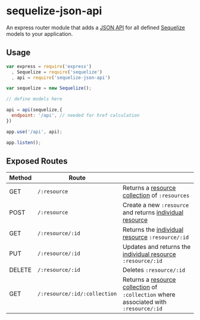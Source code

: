 sequelize-json-api
==================

An express router module that adds a [JSON API](http://jsonapi.org/) for all defined [Sequelize](http://sequelizejs.com/) models to your application.

Usage
-----

```javascript
var express = require('express')
  , Sequelize = require('sequelize')
  , api = require('sequelize-json-api')

var sequelize = new Sequelize();

// define models here

api = api(sequelize,{
  endpoint: '/api', // needed for href calculation
})

app.use('/api', api);

app.listen();
```

Exposed Routes
--------------

Method | Route                        |        |
-------|------------------------------|-------------------------------------|
GET    | `/:resource`                 | Returns a [resource collection][2] of `:resources`|
POST   | `/:resource`                 | Create a new `:resource` and returns [individual resource][1] |
GET    | `/:resource/:id`             | Returns the [individual resource][1] `:resource/:id` |
PUT    | `/:resource/:id`             | Updates and returns the [individual resource][1] `:resource/:id` |
DELETE | `/:resource/:id`             | Deletes `:resource/:id` |
GET    | `/:resource/:id/:collection` | Returns a [resource collection][2] of `:collection` where associated with `:resource/:id` |

[1]: http://jsonapi.org/format/#document-structure-individual-resource-representations "Individual Resource"
[2]: http://jsonapi.org/format/#document-structure-resource-collection-representations "Resource Collection"
